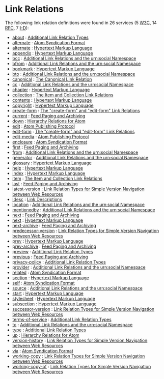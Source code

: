 Link Relations
==============

The following link relation definitions were found in 26 services (5 [W3C](../W3C/), 14 [RFC](../IETF/RFC/), 7 [I-D](../IETF/I-D)):

* [about](http://tools.ietf.org/html/rfc6903#section-2 "The ”about” link relation can be used to refer to a resource that is the subject or topic of the link's context. Multiple subjects can be indicated through the use of multiple ”about” link relations.") : [Additional Link Relation Types](http://tools.ietf.org/html/rfc6903 "The ”about” link relation can be used to refer to a resource that is the subject or topic of the link's context. Multiple subjects can be indicated through the use of multiple ”about” link relations." )
* [alternate](http://tools.ietf.org/html/rfc4287#section-4.2.7.2 "The value ”alternate” signifies that the IRI in the value of the href attribute identifies an alternate version of the resource described by the containing element.") : [Atom Syndication Format](http://tools.ietf.org/html/rfc4287 "The value ”alternate” signifies that the IRI in the value of the href attribute identifies an alternate version of the resource described by the containing element." )
* [alternate](http://www.w3.org/TR/html4/types.html#type-links "Designates substitute versions for the document in which the link occurs. When used together with the lang attribute, it implies a translated version of the document. When used together with the media attribute, it implies a version designed for a different medium (or media).") : [Hypertext Markup Language](http://www.w3.org/TR/html4 "Designates substitute versions for the document in which the link occurs. When used together with the lang attribute, it implies a translated version of the document. When used together with the media attribute, it implies a version designed for a different medium (or media)." )
* [appendix](http://www.w3.org/TR/html4/types.html#type-links "Refers to a document serving as an appendix in a collection of documents.") : [Hypertext Markup Language](http://www.w3.org/TR/html4 "Refers to a document serving as an appendix in a collection of documents." )
* [bcc](http://tools.ietf.org/html/draft-snell-more-link-relations#section-3 "Refers to a resource that is considered to be part of the private secondary audience of the link's context.") : [Additional Link Relations and the urn:social Namespace](http://tools.ietf.org/html/draft-snell-more-link-relations "Refers to a resource that is considered to be part of the private secondary audience of the link's context." )
* [bfrom](http://tools.ietf.org/html/draft-snell-more-link-relations#section-3 "Refers to a resource that is privately considered to be the originator of the link's context.") : [Additional Link Relations and the urn:social Namespace](http://tools.ietf.org/html/draft-snell-more-link-relations "Refers to a resource that is privately considered to be the originator of the link's context." )
* [bookmark](http://www.w3.org/TR/html4/types.html#type-links "Refers to a bookmark. A bookmark is a link to a key entry point within an extended document. The title attribute may be used, for example, to label the bookmark. Note that several bookmarks may be defined in each document.") : [Hypertext Markup Language](http://www.w3.org/TR/html4 "Refers to a bookmark. A bookmark is a link to a key entry point within an extended document. The title attribute may be used, for example, to label the bookmark. Note that several bookmarks may be defined in each document." )
* [bto](http://tools.ietf.org/html/draft-snell-more-link-relations#section-3 "Refers to a resource that is considered to be part of the private primary audience of the link's context.") : [Additional Link Relations and the urn:social Namespace](http://tools.ietf.org/html/draft-snell-more-link-relations "Refers to a resource that is considered to be part of the private primary audience of the link's context." )
* [canonical](http://tools.ietf.org/html/rfc6596#section-3 "The target (canonical) IRI MUST identify content that is either duplicative or a superset of the content at the context (referring) IRI.") : [The Canonical Link Relation](http://tools.ietf.org/html/rfc6596 "The target (canonical) IRI MUST identify content that is either duplicative or a superset of the content at the context (referring) IRI." )
* [cc](http://tools.ietf.org/html/draft-snell-more-link-relations#section-3 "Refers to a resource that is considered to be  part of the public secondary audience of the link's context.") : [Additional Link Relations and the urn:social Namespace](http://tools.ietf.org/html/draft-snell-more-link-relations "Refers to a resource that is considered to be  part of the public secondary audience of the link's context." )
* [chapter](http://www.w3.org/TR/html4/types.html#type-links "Refers to a document serving as a chapter in a collection of documents.") : [Hypertext Markup Language](http://www.w3.org/TR/html4 "Refers to a document serving as a chapter in a collection of documents." )
* [collection](http://tools.ietf.org/html/rfc6573#section-2.2 "When included in a resource that represents a member of a collection, the 'collection' link relation identifies a target resource that represents a collection of which the context resource is a member.
        ") : [The Item and Collection Link Relations](http://tools.ietf.org/html/rfc6573 "When included in a resource that represents a member of a collection, the 'collection' link relation identifies a target resource that represents a collection of which the context resource is a member.
        " )
* [contents](http://www.w3.org/TR/html4/types.html#type-links "Refers to a document serving as a table of contents. Some user agents also support the synonym ToC (from ”Table of Contents”).") : [Hypertext Markup Language](http://www.w3.org/TR/html4 "Refers to a document serving as a table of contents. Some user agents also support the synonym ToC (from ”Table of Contents”)." )
* [copyright](http://www.w3.org/TR/html4/types.html#type-links "Refers to a copyright statement for the current document.") : [Hypertext Markup Language](http://www.w3.org/TR/html4 "Refers to a copyright statement for the current document." )
* [create-form](http://tools.ietf.org/html/rfc6861#section-3.1 "When included in a response, the ”create-form” link relation indicates a target resource that represents a form that can be used to append a new member to the link context.") : [The "create-form" and "edit-form" Link Relations](http://tools.ietf.org/html/rfc6861 "When included in a response, the ”create-form” link relation indicates a target resource that represents a form that can be used to append a new member to the link context." )
* [current](http://tools.ietf.org/html/rfc5005#section-4 "A URI that, when dereferenced, returns a feed document containing the most recent entries in the feed.") : [Feed Paging and Archiving](http://tools.ietf.org/html/rfc5005 "A URI that, when dereferenced, returns a feed document containing the most recent entries in the feed." )
* [down](http://tools.ietf.org/html/draft-divilly-atom-hierarchy#section-2.2 "An Atom link element with a rel attribute value of ”down” may be used to reference a resource where child entries of an entry may be found.") : [Hierarchy Relations for Atom](http://tools.ietf.org/html/draft-divilly-atom-hierarchy "An Atom link element with a rel attribute value of ”down” may be used to reference a resource where child entries of an entry may be found." )
* [edit](http://tools.ietf.org/html/rfc5023#section-11.1 "The value of ”edit” specifies that the value of the href attribute is the IRI of an editable Member Entry. When appearing within an atom:entry, the href IRI can be used to retrieve, update, and delete the Resource represented by that Entry. An atom:entry MUST NOT contain more than one ”edit” link relation.") : [Atom Publishing Protocol](http://tools.ietf.org/html/rfc5023 "The value of ”edit” specifies that the value of the href attribute is the IRI of an editable Member Entry. When appearing within an atom:entry, the href IRI can be used to retrieve, update, and delete the Resource represented by that Entry. An atom:entry MUST NOT contain more than one ”edit” link relation." )
* [edit-form](http://tools.ietf.org/html/rfc6861#section-3.2 "When included in a response, the ”edit-form” link relation indicates a target resource that represents a form that can be used for updating the context resource.") : [The "create-form" and "edit-form" Link Relations](http://tools.ietf.org/html/rfc6861 "When included in a response, the ”edit-form” link relation indicates a target resource that represents a form that can be used for updating the context resource." )
* [edit-media](http://tools.ietf.org/html/rfc5023#section-11.2 "When appearing within an atom:entry, the value of the href attribute is an IRI that can be used to modify a Media Resource associated with that Entry.") : [Atom Publishing Protocol](http://tools.ietf.org/html/rfc5023 "When appearing within an atom:entry, the value of the href attribute is an IRI that can be used to modify a Media Resource associated with that Entry." )
* [enclosure](http://tools.ietf.org/html/rfc4287#section-4.2.7.2 "The value ”enclosure” signifies that the IRI in the value of the href attribute identifies a related resource that is potentially large in size and might require special handling. For atom:link elements with rel=”enclosure”, the length attribute SHOULD be provided.") : [Atom Syndication Format](http://tools.ietf.org/html/rfc4287 "The value ”enclosure” signifies that the IRI in the value of the href attribute identifies a related resource that is potentially large in size and might require special handling. For atom:link elements with rel=”enclosure”, the length attribute SHOULD be provided." )
* [first](http://tools.ietf.org/html/rfc5005#section-3 "A URI that refers to the furthest preceding document in a series of documents.") : [Feed Paging and Archiving](http://tools.ietf.org/html/rfc5005 "A URI that refers to the furthest preceding document in a series of documents." )
* [from](http://tools.ietf.org/html/draft-snell-more-link-relations#section-3 "Refers to a resource that is publicly considered to be the originator of the link's context.") : [Additional Link Relations and the urn:social Namespace](http://tools.ietf.org/html/draft-snell-more-link-relations "Refers to a resource that is publicly considered to be the originator of the link's context." )
* [generator](http://tools.ietf.org/html/draft-snell-more-link-relations#section-3 "Refers to the resource that generated the context  resource.  Typically, this would be used to identify the software application that created the context resource.") : [Additional Link Relations and the urn:social Namespace](http://tools.ietf.org/html/draft-snell-more-link-relations "Refers to the resource that generated the context  resource.  Typically, this would be used to identify the software application that created the context resource." )
* [glossary](http://www.w3.org/TR/html4/types.html#type-links "Refers to a document providing a glossary of terms that pertain to the current document.") : [Hypertext Markup Language](http://www.w3.org/TR/html4 "Refers to a document providing a glossary of terms that pertain to the current document." )
* [help](http://www.w3.org/TR/html4/types.html#type-links "Refers to a document offering help (more information, links to other sources information, etc.)") : [Hypertext Markup Language](http://www.w3.org/TR/html4 "Refers to a document offering help (more information, links to other sources information, etc.)" )
* [index](http://www.w3.org/TR/html4/types.html#type-links "Refers to a document providing an index for the current document.") : [Hypertext Markup Language](http://www.w3.org/TR/html4 "Refers to a document providing an index for the current document." )
* [item](http://tools.ietf.org/html/rfc6573#section-2.1 "When included in a resource that represents a collection, the 'item' link relation identifies a target resource that represents a member of that collection.") : [The Item and Collection Link Relations](http://tools.ietf.org/html/rfc6573 "When included in a resource that represents a collection, the 'item' link relation identifies a target resource that represents a member of that collection." )
* [last](http://tools.ietf.org/html/rfc5005#section-3 "A URI that refers to the furthest following document in a series of documents.") : [Feed Paging and Archiving](http://tools.ietf.org/html/rfc5005 "A URI that refers to the furthest following document in a series of documents." )
* [latest-version](http://tools.ietf.org/html/rfc5829#section-3.2 "When included on a versioned resource, this link points to a resource containing the latest (e.g., current) version.") : [Link Relation Types for Simple Version Navigation between Web Resources](http://tools.ietf.org/html/rfc5829 "When included on a versioned resource, this link points to a resource containing the latest (e.g., current) version." )
* [ldesc](http://tools.ietf.org/html/draft-wilde-template-desc#section-4.1 "Linking to a resource that can be used as a link description for requesting runtime information about a particular link's interaction affordances.") : [Link Descriptions](http://tools.ietf.org/html/draft-wilde-link-desc "Linking to a resource that can be used as a link description for requesting runtime information about a particular link's interaction affordances." )
* [location](http://tools.ietf.org/html/draft-snell-more-link-relations#section-3 "References a URI/IRI that represents a physical or logical location with which the context resource is associated.") : [Additional Link Relations and the urn:social Namespace](http://tools.ietf.org/html/draft-snell-more-link-relations "References a URI/IRI that represents a physical or logical location with which the context resource is associated." )
* [mentionedby](http://tools.ietf.org/html/draft-snell-more-link-relations#section-3 "Refers to a resource that mentions the context resource in some fashion. This, for example, would be used when an article mentions another article, or a social status update mentions a particular user, etc.") : [Additional Link Relations and the urn:social Namespace](http://tools.ietf.org/html/draft-snell-more-link-relations "Refers to a resource that mentions the context resource in some fashion. This, for example, would be used when an article mentions another article, or a social status update mentions a particular user, etc." )
* [next](http://tools.ietf.org/html/rfc5005#section-3 "A URI that refers to the immediately following document in a series of documents.") : [Feed Paging and Archiving](http://tools.ietf.org/html/rfc5005 "A URI that refers to the immediately following document in a series of documents." )
* [next](http://www.w3.org/TR/html4/types.html#type-links "Refers to the next document in a linear sequence of documents. User agents may choose to preload the ”next” document, to reduce the perceived load time.") : [Hypertext Markup Language](http://www.w3.org/TR/html4 "Refers to the next document in a linear sequence of documents. User agents may choose to preload the ”next” document, to reduce the perceived load time." )
* [next-archive](http://tools.ietf.org/html/rfc5005#section-4 "A URI that refers to the immediately following archive document.") : [Feed Paging and Archiving](http://tools.ietf.org/html/rfc5005 "A URI that refers to the immediately following archive document." )
* [predecessor-version](http://tools.ietf.org/html/rfc5829#section-3.5 "When included on a versioned resource, this link points to a resource containing the predecessor version in the version history.") : [Link Relation Types for Simple Version Navigation between Web Resources](http://tools.ietf.org/html/rfc5829 "When included on a versioned resource, this link points to a resource containing the predecessor version in the version history." )
* [prev](http://www.w3.org/TR/html4/types.html#type-links "Refers to the previous document in an ordered series of documents. Some user agents also support the synonym ”Previous”.") : [Hypertext Markup Language](http://www.w3.org/TR/html4 "Refers to the previous document in an ordered series of documents. Some user agents also support the synonym ”Previous”." )
* [prev-archive](http://tools.ietf.org/html/rfc5005#section-4 "A URI that refers to the immediately preceding archive document.") : [Feed Paging and Archiving](http://tools.ietf.org/html/rfc5005 "A URI that refers to the immediately preceding archive document." )
* [preview](http://tools.ietf.org/html/rfc6903#section-3 "The ”preview” link relation can be used to refer to a resource that serves as a preview of the link's context, likely with reduced quality or limited content. For instance, the preview link might reference a screen capture of a video, a brief snippet of audio from a song, or a thumbnail representation of an image.") : [Additional Link Relation Types](http://tools.ietf.org/html/rfc6903 "The ”preview” link relation can be used to refer to a resource that serves as a preview of the link's context, likely with reduced quality or limited content. For instance, the preview link might reference a screen capture of a video, a brief snippet of audio from a song, or a thumbnail representation of an image." )
* [previous](http://tools.ietf.org/html/rfc5005#section-3 "A URI that refers to the immediately preceding document in a series of documents.") : [Feed Paging and Archiving](http://tools.ietf.org/html/rfc5005 "A URI that refers to the immediately preceding document in a series of documents." )
* [privacy-policy](http://tools.ietf.org/html/rfc6903#section-4 "The ”privacy-policy” link relation can be used to refer to a resource describing the privacy policy associated with the link's context. The privacy policy can be any resource that discloses what personal information about the user is collected and how that personal information is stored, used, managed, and disclosed to other parties.") : [Additional Link Relation Types](http://tools.ietf.org/html/rfc6903 "The ”privacy-policy” link relation can be used to refer to a resource describing the privacy policy associated with the link's context. The privacy policy can be any resource that discloses what personal information about the user is collected and how that personal information is stored, used, managed, and disclosed to other parties." )
* [provider](http://tools.ietf.org/html/draft-snell-more-link-relations#section-3 "Refers to the resource that provided the context resource. Typically, this would be used to identify the entity publishing the resource.") : [Additional Link Relations and the urn:social Namespace](http://tools.ietf.org/html/draft-snell-more-link-relations "Refers to the resource that provided the context resource. Typically, this would be used to identify the entity publishing the resource." )
* [related](http://tools.ietf.org/html/rfc4287#section-4.2.7.2 "The value ”related” signifies that the IRI in the value of the href attribute identifies a resource related to the resource described by the containing element. For example, the feed for a site that discusses the performance of the search engine at ”http://search.example.com” might contain, as a child of atom:feed: <link rel=”related” href=”http://search.example.com/”/> An identical link might appear as a child of any atom:entry whose content contains a discussion of that same search engine.") : [Atom Syndication Format](http://tools.ietf.org/html/rfc4287 "The value ”related” signifies that the IRI in the value of the href attribute identifies a resource related to the resource described by the containing element. For example, the feed for a site that discusses the performance of the search engine at ”http://search.example.com” might contain, as a child of atom:feed: <link rel=”related” href=”http://search.example.com/”/> An identical link might appear as a child of any atom:entry whose content contains a discussion of that same search engine." )
* [section](http://www.w3.org/TR/html4/types.html#type-links "Refers to a document serving as a section in a collection of documents.") : [Hypertext Markup Language](http://www.w3.org/TR/html4 "Refers to a document serving as a section in a collection of documents." )
* [self](http://tools.ietf.org/html/rfc4287#section-4.2.7.2 "The value ”self” signifies that the IRI in the value of the href attribute identifies a resource equivalent to the containing element.") : [Atom Syndication Format](http://tools.ietf.org/html/rfc4287 "The value ”self” signifies that the IRI in the value of the href attribute identifies a resource equivalent to the containing element." )
* [source](http://tools.ietf.org/html/draft-snell-more-link-relations#section-3 "Refers to the original source of information contained by the context resource.") : [Additional Link Relations and the urn:social Namespace](http://tools.ietf.org/html/draft-snell-more-link-relations "Refers to the original source of information contained by the context resource." )
* [start](http://www.w3.org/TR/html4/types.html#type-links "Refers to the first document in a collection of documents. This link type tells search engines which document is considered by the author to be the starting point of the collection.") : [Hypertext Markup Language](http://www.w3.org/TR/html4 "Refers to the first document in a collection of documents. This link type tells search engines which document is considered by the author to be the starting point of the collection." )
* [stylesheet](http://www.w3.org/TR/html4/types.html#type-links "Refers to an external style sheet. See the section on external style sheets for details. This is used together with the link type ”Alternate” for user-selectable alternate style sheets.") : [Hypertext Markup Language](http://www.w3.org/TR/html4 "Refers to an external style sheet. See the section on external style sheets for details. This is used together with the link type ”Alternate” for user-selectable alternate style sheets." )
* [subsection](http://www.w3.org/TR/html4/types.html#type-links "Refers to a document serving as a subsection in a collection of documents.") : [Hypertext Markup Language](http://www.w3.org/TR/html4 "Refers to a document serving as a subsection in a collection of documents." )
* [successor-version](http://tools.ietf.org/html/rfc5829#section-3.6 "When included on a versioned resource, this link points to a resource containing the successor version in the version history.") : [Link Relation Types for Simple Version Navigation between Web Resources](http://tools.ietf.org/html/rfc5829 "When included on a versioned resource, this link points to a resource containing the successor version in the version history." )
* [terms-of-service](http://tools.ietf.org/html/rfc6903#section-5 "The ”terms-of-service” link relation can be used to refer to a resource describing the terms of service associated with the link's context. The terms of service can be any resource that describes the rules to which a consumer of the service must agree to follow when using the service provided by the link's context.") : [Additional Link Relation Types](http://tools.ietf.org/html/rfc6903 "The ”terms-of-service” link relation can be used to refer to a resource describing the terms of service associated with the link's context. The terms of service can be any resource that describes the rules to which a consumer of the service must agree to follow when using the service provided by the link's context." )
* [to](http://tools.ietf.org/html/draft-snell-more-link-relations#section-3 "Refers to a resource that is considered to be part of the public primary audience of the link's context.") : [Additional Link Relations and the urn:social Namespace](http://tools.ietf.org/html/draft-snell-more-link-relations "Refers to a resource that is considered to be part of the public primary audience of the link's context." )
* [type](http://tools.ietf.org/html/rfc6903#section-6 "The ”type” link relation can be used to indicate that the context resource is an instance of the resource identified by the target Internationalized Resource Identifier (IRI).") : [Additional Link Relation Types](http://tools.ietf.org/html/rfc6903 "The ”type” link relation can be used to indicate that the context resource is an instance of the resource identified by the target Internationalized Resource Identifier (IRI)." )
* [up](http://tools.ietf.org/html/draft-divilly-atom-hierarchy#section-2.3 "An Atom link element with a rel attribute value of ”up” may be used to reference a resource where parent entries of an entry or a feed may be found.") : [Hierarchy Relations for Atom](http://tools.ietf.org/html/draft-divilly-atom-hierarchy "An Atom link element with a rel attribute value of ”up” may be used to reference a resource where parent entries of an entry or a feed may be found." )
* [version-history](http://tools.ietf.org/html/rfc5829#section-3.1 "When included on a versioned resource, this link points to a resource containing the version history for this resource.") : [Link Relation Types for Simple Version Navigation between Web Resources](http://tools.ietf.org/html/rfc5829 "When included on a versioned resource, this link points to a resource containing the version history for this resource." )
* [via](http://tools.ietf.org/html/rfc4287#section-4.2.7.2 "The value ”via” signifies that the IRI in the value of the href attribute identifies a resource that is the source of the information provided in the containing element.") : [Atom Syndication Format](http://tools.ietf.org/html/rfc4287 "The value ”via” signifies that the IRI in the value of the href attribute identifies a resource that is the source of the information provided in the containing element." )
* [working-copy](http://tools.ietf.org/html/rfc5829#section-3.3 "When included on a versioned resource, this link points to a working copy for this resource.") : [Link Relation Types for Simple Version Navigation between Web Resources](http://tools.ietf.org/html/rfc5829 "When included on a versioned resource, this link points to a working copy for this resource." )
* [working-copy-of](http://tools.ietf.org/html/rfc5829#section-3.4 "When included on a working copy, this link points to the versioned resource from which this working copy was obtained.") : [Link Relation Types for Simple Version Navigation between Web Resources](http://tools.ietf.org/html/rfc5829 "When included on a working copy, this link points to the versioned resource from which this working copy was obtained." )
